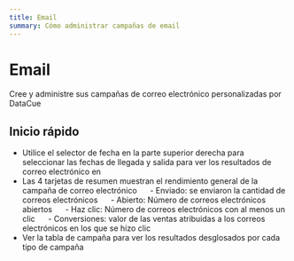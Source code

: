 ```yaml
---
title: Email
summary: Cómo administrar campañas de email
---
```


# Email
Cree y administre sus campañas de correo electrónico personalizadas por DataCue

## Inicio rápido
- Utilice el selector de fecha en la parte superior derecha para seleccionar las fechas de llegada y salida para ver los resultados de correo electrónico en
- Las 4 tarjetas de resumen muestran el rendimiento general de la campaña de correo electrónico
     - Enviado: se enviaron la cantidad de correos electrónicos
     - Abierto: Número de correos electrónicos abiertos
     - Haz clic: Número de correos electrónicos con al menos un clic
     - Conversiones: valor de las ventas atribuidas a los correos electrónicos en los que se hizo clic
- Ver la tabla de campaña para ver los resultados desglosados por cada tipo de campaña